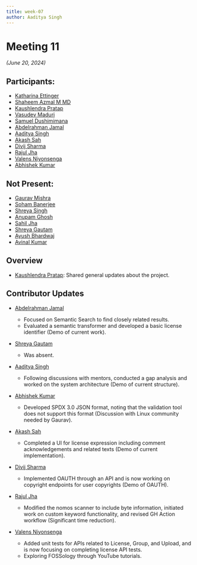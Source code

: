 ```yaml
---
title: week-07
author: Aaditya Singh
---
```

<!--
SPDX-License-Identifier: CC-BY-SA-4.0

SPDX-FileCopyrightText: 2024 Aditya Singh <singh.aaditya889@gmail.com>
--> 

# Meeting 11
*(June 20, 2024)*

## Participants:

  - [Katharina Ettinger](https://github.com/EttingerK)
  - [Shaheem Azmal M MD](https://github.com/shaheemazmalmmd)
  - [Kaushlendra Pratap](https://github.com/Kaushl2208)
  - [Vasudev Maduri](https://github.com/vasudevmaduri)
  - [Samuel Dushimimana](https://github.com/dushimsam)
  - [Abdelrahman Jamal](https://github.com/Hero2323)
  - [Aaditya Singh](https://github.com/Aaditya-Singh78)
  - [Akash Sah](https://github.com/Akashsah2003)
  - [Divij Sharma](https://github.com/dvjsharma)
  - [Rajul Jha](https://github.com/rajuljha)
  - [Valens Niyonsenga](https://github.com/valens200)
  - [Abhishek Kumar](https://github.com/abhi-kumar17871)

## Not Present:

  - [Gaurav Mishra](https://github.com/GMishx)
  - [Soham Banerjee](https://github.com/soham4abc)
  - [Shreya Singh](https://github.com/SinghShreya05)
  - [Anupam Ghosh](https://github.com/ag4ums)
  - [Sahil Jha](mailto:sjha200000@gmail.com)
  - [Shreya Gautam](https://github.com/ShreyaGautamm)
  - [Ayush Bhardwaj](https://github.com/hastagAB)
  - [Avinal Kumar](https://github.com/avinal)

## Overview

- [Kaushlendra Pratap](https://github.com/Kaushl2208): Shared general updates about the project.

## Contributor Updates

- [Abdelrahman Jamal](https://github.com/Hero2323)
  - Focused on Semantic Search to find closely related results.
  - Evaluated a semantic transformer and developed a basic license identifier (Demo of current work).

- [Shreya Gautam](https://github.com/ShreyaGautamm)
  - Was absent.

- [Aaditya Singh](https://github.com/Aaditya-Singh78)
  - Following discussions with mentors, conducted a gap analysis and worked on the system architecture (Demo of current structure).

- [Abhishek Kumar](https://github.com/abhi-kumar17871)
  - Developed SPDX 3.0 JSON format, noting that the validation tool does not support this format (Discussion with Linux community needed by Gaurav).

- [Akash Sah](https://github.com/Akashsah2003)
  - Completed a UI for license expression including comment acknowledgements and related texts (Demo of current implementation).

- [Divij Sharma](https://github.com/dvjsharma)
  - Implemented OAUTH through an API and is now working on copyright endpoints for user copyrights (Demo of OAUTH).

- [Rajul Jha](https://github.com/rajuljha)
  - Modified the nomos scanner to include byte information, initiated work on custom keyword functionality, and revised GH Action workflow (Significant time reduction).

- [Valens Niyonsenga](https://github.com/valens200)
  - Added unit tests for APIs related to License, Group, and Upload, and is now focusing on completing license API tests.
  - Exploring FOSSology through YouTube tutorials.
